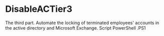 # DisableACTier3
The third part. Automate the locking of terminated employees' accounts in the active directory and Microsoft Exchange. Script PowerShell .PS1
